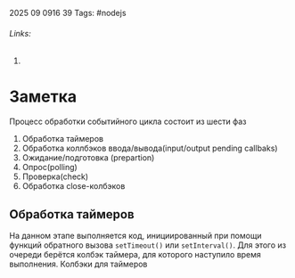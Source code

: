 2025 09 0916 39
Tags: #nodejs 
###### Links: 
1) 
# Заметка
Процесс обработки событийного цикла состоит из шести фаз
1) Обработка таймеров
2) Обработка коллбэков ввода/вывода(input/output pending callbaks)
3) Ожидание/подготовка (prepartion)
4) Опрос(polling)
5) Проверка(check)
6) Обработка close-колбэков
## Обработка таймеров
На данном этапе выполняется код, инициированный при помощи функций обратного вызова `setTimeout()` или `setInterval()`. Для этого из очереди берётся колбэк таймера, для которого наступило время выполнения. Колбэки для таймеров 